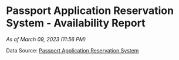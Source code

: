 # Passport Application Reservation System - Availability Report

*As of March 09, 2023 (11:56 PM)*

Data Source: [Passport Application Reservation System](https://eservices.immigration.gov.lk:8443/appointment/pages/reservationApplication.xhtml)